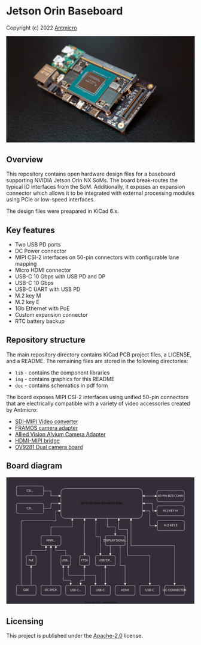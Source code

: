 # Jetson Orin Baseboard

Copyright (c) 2022 [Antmicro](https://www.antmicro.com)

![Visualization](img/jetson-orin-baseboard-photo.png)

## Overview

This repository contains open hardware design files for a baseboard supporting NVIDIA Jetson Orin NX SoMs. 
The board break-routes the typical IO interfaces from the SoM.
Additionally, it exposes an expansion connector which allows it to be integrated with external processing modules using PCIe or low-speed interfaces.

The design files were preapared in KiCad 6.x.

## Key features

* Two USB PD ports
* DC Power connector
* MIPI CSI-2 interfaces on 50-pin connectors with configurable lane mapping
* Micro HDMI connector
* USB-C 10 Gbps with USB PD and DP
* USB-C 10 Gbps
* USB-C UART with USB PD
* M.2 key M
* M.2 key E
* 1Gb Ethernet with PoE
* Custom expansion connector
* RTC battery backup

## Repository structure

The main repository directory contains KiCad PCB project files, a LICENSE, and a README.
The remaining files are stored in the following directories:

* `lib` - contains the component libraries
* `img` - contains graphics for this README
* `doc` - contains schematics in pdf form


The board exposes MIPI CSI-2 interfaces using unified 50-pin connectors that are electrically compatible with a variety of video accessories created by Antmicro:

* [SDI-MIPI Video converter](https://github.com/antmicro/sdi-mipi-video-converter)
* [FRAMOS camera adapter](https://github.com/antmicro/framos-csi-adapter)
* [Allied Vision Alvium Camera Adapter](https://github.com/antmicro/alvium-flexible-csi-adapter)
* [HDMI-MIPI bridge](https://github.com/antmicro/hdmi-mipi-bridge)
* [OV9281 Dual camera board](https://github.com/antmicro/ov9281-camera-board)


## Board diagram

![Diagram](doc/jetson-orin-baseboard-diagram.svg)


## Licensing

This project is published under the [Apache-2.0](LICENSE) license.

